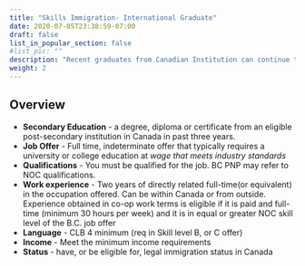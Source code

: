 ```yaml
---
title: "Skills Immigration- International Graduate"
date: 2020-07-05T23:38:59-07:00
draft: false
list_in_popular_section: false
#list_pic: ""
description: "Recent graduates from Canadian Institution can continue their career in B.C."
weight: 2
---
```


## Overview
* **Secondary Education** - a degree, diploma or certificate from an eligible post-secondary institution in Canada in past three years.
* **Job Offer** - Full time, indeterminate offer that typically requires a university or college education at _wage that meets industry standards_
* **Qualifications** - You must be qualified for the job. BC PNP may refer to NOC qualifications.
* **Work experience** - Two years of directly related full-time(or equivalent) in the occupation offered. Can be within Canada or from outside. Experience obtained in co-op work terms is eligible if it is paid and full-time (minimum 30 hours per week) and it is in equal or greater NOC skill level of the B.C. job offer
* **Language** - CLB 4 minimum (req in Skill level B, or C offer)
* **Income** - Meet the minimum income requirements
* **Status** - have, or be eligible for, legal immigration status in Canada
